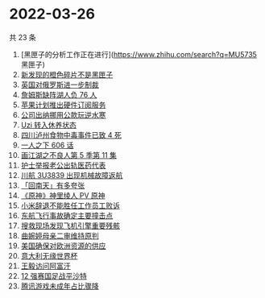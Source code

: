 # 2022-03-26

共 23 条

<!-- BEGIN ZHIHUSEARCH -->
<!-- 最后更新时间 Sat Mar 26 2022 07:09:42 GMT+0800 (China Standard Time) -->
1. [黑匣子的分析工作正在进行](https://www.zhihu.com/search?q=MU5735 黑匣子)
1. [新发现的橙色碎片不是黑匣子](https://www.zhihu.com/search?q=黑匣子)
1. [英国对俄罗斯进一步制裁](https://www.zhihu.com/search?q=英国对俄罗斯进一步制裁)
1. [詹姆斯缺阵湖人负 76 人](https://www.zhihu.com/search?q=湖人)
1. [苹果计划推出硬件订阅服务](https://www.zhihu.com/search?q=苹果硬件订阅)
1. [公司出纳挪用公款玩逆水寒](https://www.zhihu.com/search?q=逆水寒)
1. [Uzi 转入休养状态](https://www.zhihu.com/search?q=uzi)
1. [四川泸州食物中毒事件已致 4 死](https://www.zhihu.com/search?q=泸州食物中毒事件)
1. [一人之下 606 话](https://www.zhihu.com/search?q=一人之下)
1. [画江湖之不良人第 5 季第 11 集](https://www.zhihu.com/search?q=画江湖之不良人)
1. [护士举报老公出轨医药代表](https://www.zhihu.com/search?q=护士举报老公出轨)
1. [川航 3U3839 出现机械故障返航](https://www.zhihu.com/search?q=四川航空)
1. [「回南天」有多夸张](https://www.zhihu.com/search?q=回南天)
1. [《原神》神里绫人 PV 原神](https://www.zhihu.com/search?q=原神)
1. [小米辞退不能胜任工作员工败诉](https://www.zhihu.com/search?q=小米辞退员工)
1. [东航飞行事故确定主要撞击点](https://www.zhihu.com/search?q=确定坠机事故主要撞击点)
1. [搜救现场发现飞机引擎重要残骸](https://www.zhihu.com/search?q=发现飞机残骸)
1. [曲婉婷母亲二审维持原判](https://www.zhihu.com/search?q=曲婉婷)
1. [美国确保对欧洲资源的供应](https://www.zhihu.com/search?q=美国供应)
1. [意大利无缘世界杯](https://www.zhihu.com/search?q=意大利无缘世界杯)
1. [王毅访问阿富汗](https://www.zhihu.com/search?q=王毅访问阿富汗)
1. [12 强赛国足战平沙特](https://www.zhihu.com/search?q=国足)
1. [腾讯游戏未成年占比骤降](https://www.zhihu.com/search?q=腾讯游戏)
<!-- END ZHIHUSEARCH -->
